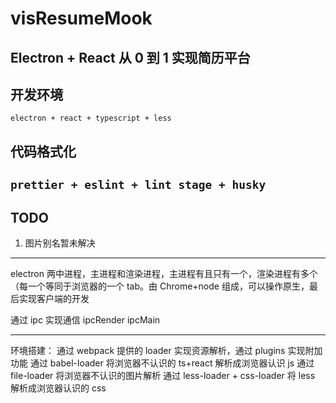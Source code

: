 # visResumeMook

## Electron + React 从 0 到 1 实现简历平台

## 开发环境

`electron + react + typescript + less`

## 代码格式化

## `prettier + eslint + lint stage + husky`

## TODO

1. 图片别名暂未解决

---

electron 两中进程，主进程和渲染进程，主进程有且只有一个，渲染进程有多个（每一个等同于浏览器的一个 tab。由 Chrome+node 组成，可以操作原生，最后实现客户端的开发

通过 ipc 实现通信 ipcRender ipcMain

---

环境搭建：
通过 webpack 提供的 loader 实现资源解析，通过 plugins 实现附加功能
通过 babel-loader 将浏览器不认识的 ts+react 解析成浏览器认识 js
通过 file-loader 将浏览器不认识的图片解析
通过 less-loader + css-loader 将 less 解析成浏览器认识的 css
